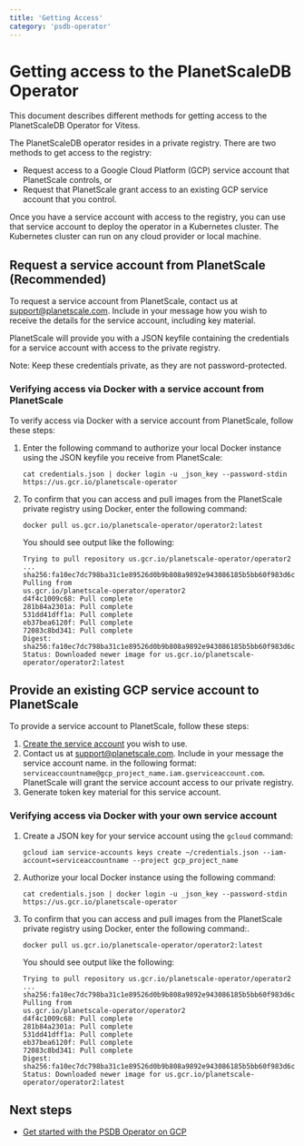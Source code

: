 ```yaml
---
title: 'Getting Access'
category: 'psdb-operator'
---
```


# Getting access to the PlanetScaleDB Operator

This document describes different methods for getting access to the PlanetScaleDB Operator for Vitess.

The PlanetScaleDB operator resides in a private registry. There are two methods to get access to the registry:

- Request access to a Google Cloud Platform (GCP) service account that PlanetScale controls, or
- Request that PlanetScale grant access to an existing GCP service account that you control.

Once you have a service account with access to the registry, you can use that service account to deploy the operator in a Kubernetes cluster. The Kubernetes cluster can run on any cloud provider or local machine.

## Request a service account from PlanetScale (Recommended)

To request a service account from PlanetScale, contact us at <support@planetscale.com>. Include in your message how you wish to receive the details for the service account, including key material.

PlanetScale will provide you with a JSON keyfile containing the credentials for a service account with access to the private registry.

Note: Keep these credentials private, as they are not password-protected.

### Verifying access via Docker with a service account from PlanetScale

To verify access via Docker with a service account from PlanetScale, follow these steps:

1. Enter the following command to authorize your local Docker instance using the JSON keyfile you receive from PlanetScale:

   ```console
   cat credentials.json | docker login -u _json_key --password-stdin https://us.gcr.io/planetscale-operator
   ```

1. To confirm that you can access and pull images from the PlanetScale private registry using Docker, enter the following command:

   ```console
   docker pull us.gcr.io/planetscale-operator/operator2:latest
   ```

   You should see output like the following:

   ```console
   Trying to pull repository us.gcr.io/planetscale-operator/operator2 ...
   sha256:fa10ec7dc798ba31c1e89526d0b9b808a9892e943086185b5bb60f983d6c1a86: Pulling from
   us.gcr.io/planetscale-operator/operator2
   d4f4c1009c68: Pull complete
   281b84a2301a: Pull complete
   531dd41dff1a: Pull complete
   eb37bea6120f: Pull complete
   72083c8bd341: Pull complete
   Digest: sha256:fa10ec7dc798ba31c1e89526d0b9b808a9892e943086185b5bb60f983d6c1a86
   Status: Downloaded newer image for us.gcr.io/planetscale-operator/operator2:latest
   ```

## Provide an existing GCP service account to PlanetScale

To provide a service account to PlanetScale, follow these steps:

1. [Create the service account](https://cloud.google.com/iam/docs/creating-managing-service-accounts) you wish to use.
1. Contact us at <support@planetscale.com>. Include in your message the service account name. in the following format: `serviceaccountname@gcp_project_name.iam.gserviceaccount.com`. PlanetScale will grant the service account access to our private registry.
1. Generate token key material for this service account.

### Verifying access via Docker with your own service account

1. Create a JSON key for your service account using the `gcloud` command:

   ```console
   gcloud iam service-accounts keys create ~/credentials.json --iam-account=serviceaccountname --project gcp_project_name
   ```

1. Authorize your local Docker instance using the following command:

   ```console
   cat credentials.json | docker login -u _json_key --password-stdin https://us.gcr.io/planetscale-operator
   ```

1. To confirm that you can access and pull images from the PlanetScale private registry using Docker, enter the following command:.

   ```console
   docker pull us.gcr.io/planetscale-operator/operator2:latest
   ```

   You should see output like the following:

   ```console
   Trying to pull repository us.gcr.io/planetscale-operator/operator2 ...
   sha256:fa10ec7dc798ba31c1e89526d0b9b808a9892e943086185b5bb60f983d6c1a86: Pulling from
   us.gcr.io/planetscale-operator/operator2
   d4f4c1009c68: Pull complete
   281b84a2301a: Pull complete
   531dd41dff1a: Pull complete
   eb37bea6120f: Pull complete
   72083c8bd341: Pull complete
   Digest: sha256:fa10ec7dc798ba31c1e89526d0b9b808a9892e943086185b5bb60f983d6c1a86
   Status: Downloaded newer image for us.gcr.io/planetscale-operator/operator2:latest
   ```

## Next steps

- [Get started with the PSDB Operator on GCP](gcp-quickstart.md)
